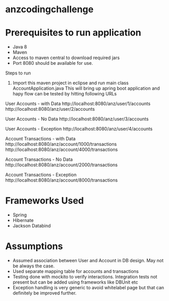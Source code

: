 # anzcodingchallenge

# Prerequisites to run application
- Java 8
- Maven
- Access to maven central to download required jars
- Port 8080 should be available for use.

Steps to run 

1. Import this maven project in eclipse and run main class AccountApplication.java
This will bring up apring boot application and hapy flow can be tested by hitting following URLs

User Accounts - with Data
http://localhost:8080/anz/user/1/accounts
http://localhost:8080/anz/user/2/accounts

User Accounts - No Data
http://localhost:8080/anz/user/3/accounts

User Accounts - Exception
http://localhost:8080/anz/user/4/accounts

Account Transactions - with Data  
http://localhost:8080/anz/account/1000/transactions  
http://localhost:8080/anz/account/4000/transactions

Account Transactions - No Data  
http://localhost:8080/anz/account/2000/transactions  

Account Transactions - Exception  
http://localhost:8080/anz/account/8000/transactions  

# Frameworks Used
- Spring
- Hibernate
- Jackson Databind

# Assumptions

- Assumed association between User and Account in DB design. May not be always the case.
- Used separate mapping table for accounts and transactions
- Testing done with mockito to verify interactions. Integration tests not present but can be added using frameworks like DBUnit etc
- Exception handling is very generic to avoid whitelabel page but that can definitely be improved further.
